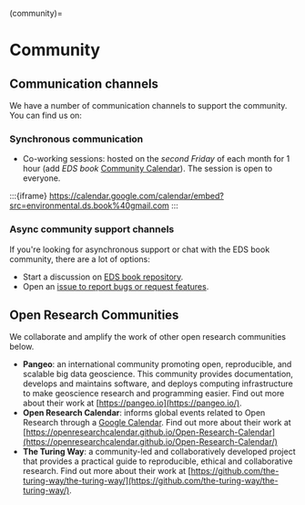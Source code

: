 (community)=

# Community

## Communication channels
We have a number of communication channels to support the community. You can find us on:

### Synchronous communication
- Co-working sessions: hosted on the *second Friday* of each month for 1 hour (add _EDS book_ [Community Calendar](https://calendar.google.com/calendar/u/1?cid=ZW52aXJvbm1lbnRhbC5kcy5ib29rQGdtYWlsLmNvbQ)). The session is open to everyone. 

:::{iframe} https://calendar.google.com/calendar/embed?src=environmental.ds.book%40gmail.com
:::

### Async community support channels
If you're looking for asynchronous support or chat with the EDS book community, there are a lot of options:

* Start a discussion on [EDS book repository](https://github.com/eds-book/eds-book/discussions).
* Open an [issue to report bugs or request features](https://github.com/eds-book/eds-book/issues/new/choose).

## Open Research Communities
We collaborate and amplify the work of other open research communities below.

- **Pangeo**: an international community promoting open, reproducible, and scalable big data geoscience. This community provides documentation, develops and maintains software, and deploys computing infrastructure to make geoscience research and programming easier. Find out more about their work at [https://pangeo.io](https://pangeo.io/).
- **Open Research Calendar**: informs global events related to Open Research through a [Google Calendar](https://openresearchcalendar.org/calendar/).  Find out more about their work at [https://openresearchcalendar.github.io/Open-Research-Calendar](https://openresearchcalendar.github.io/Open-Research-Calendar/)
- **The Turing Way**: a community-led and collaboratively developed project that provides a practical guide to reproducible, ethical and collaborative research. Find out more about their work at [https://github.com/the-turing-way/the-turing-way/](https://github.com/the-turing-way/the-turing-way/).
